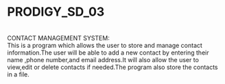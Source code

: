 # PRODIGY_SD_03
<br>
CONTACT MANAGEMENT SYSTEM:
<br>
This is a program which allows the user to store and manage contact information.The user will be able to add a new contact by entering their name ,phone number,and email address.It will also allow the user to view,edit or delete contacts if needed.The program also store the contacts in a file.
